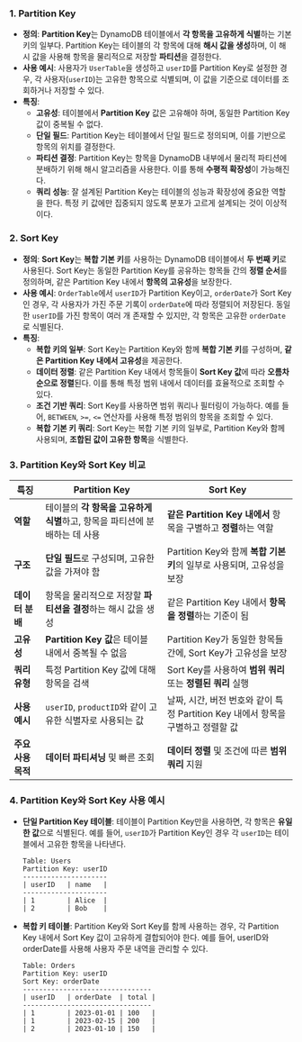 ### 1. Partition Key
- **정의**: **Partition Key**는 DynamoDB 테이블에서 **각 항목을 고유하게 식별**하는 기본 키의 일부다. Partition Key는 테이블의 각 항목에 대해 **해시 값을 생성**하며, 이 해시 값을 사용해 항목을 물리적으로 저장할 **파티션**을 결정한다.
- **사용 예시**: 사용자가 `UserTable`을 생성하고 `userID`를 Partition Key로 설정한 경우, 각 사용자(`userID`)는 고유한 항목으로 식별되며, 이 값을 기준으로 데이터를 조회하거나 저장할 수 있다.
- **특징**:
    - **고유성**: 테이블에서 **Partition Key** 값은 고유해야 하며, 동일한 Partition Key 값이 중복될 수 없다.
    - **단일 필드**: Partition Key는 테이블에서 단일 필드로 정의되며, 이를 기반으로 항목의 위치를 결정한다.
    - **파티션 결정**: Partition Key는 항목을 DynamoDB 내부에서 물리적 파티션에 분배하기 위해 해시 알고리즘을 사용한다. 이를 통해 **수평적 확장성**이 가능해진다.
    - **쿼리 성능**: 잘 설계된 Partition Key는 테이블의 성능과 확장성에 중요한 역할을 한다. 특정 키 값에만 집중되지 않도록 분포가 고르게 설계되는 것이 이상적이다.

### 2. Sort Key
- **정의**: **Sort Key**는 **복합 기본 키**를 사용하는 DynamoDB 테이블에서 **두 번째 키**로 사용된다. Sort Key는 동일한 Partition Key를 공유하는 항목들 간의 **정렬 순서**를 정의하며, 같은 Partition Key 내에서 **항목의 고유성**을 보장한다.
- **사용 예시**: `OrderTable`에서 `userID`가 Partition Key이고, `orderDate`가 Sort Key인 경우, 각 사용자가 가진 주문 기록이 `orderDate`에 따라 정렬되어 저장된다. 동일한 `userID`를 가진 항목이 여러 개 존재할 수 있지만, 각 항목은 고유한 `orderDate`로 식별된다.
- **특징**:
    - **복합 키의 일부**: Sort Key는 Partition Key와 함께 **복합 기본 키**를 구성하며, **같은 Partition Key 내에서 고유성**을 제공한다.
    - **데이터 정렬**: 같은 Partition Key 내에서 항목들이 **Sort Key 값**에 따라 **오름차순으로 정렬**된다. 이를 통해 특정 범위 내에서 데이터를 효율적으로 조회할 수 있다.
    - **조건 기반 쿼리**: Sort Key를 사용하면 범위 쿼리나 필터링이 가능하다. 예를 들어, `BETWEEN`, `>=`, `<=` 연산자를 사용해 특정 범위의 항목을 조회할 수 있다.
    - **복합 기본 키 쿼리**: Sort Key는 복합 기본 키의 일부로, Partition Key와 함께 사용되며, **조합된 값이 고유한 항목**을 식별한다.

### 3. Partition Key와 Sort Key 비교

| **특징**         | **Partition Key**                                                                              | **Sort Key**                                                                              |
|------------------|-----------------------------------------------------------------------------------------------|-------------------------------------------------------------------------------------------|
| **역할**         | 테이블의 **각 항목을 고유하게 식별**하고, 항목을 파티션에 분배하는 데 사용                     | **같은 Partition Key 내에서** 항목을 구별하고 **정렬**하는 역할                            |
| **구조**         | **단일 필드**로 구성되며, 고유한 값을 가져야 함                                                 | Partition Key와 함께 **복합 기본 키**의 일부로 사용되며, 고유성을 보장                     |
| **데이터 분배**  | 항목을 물리적으로 저장할 **파티션을 결정**하는 해시 값을 생성                                  | 같은 Partition Key 내에서 **항목을 정렬**하는 기준이 됨                                   |
| **고유성**       | **Partition Key 값**은 테이블 내에서 중복될 수 없음                                             | Partition Key가 동일한 항목들 간에, Sort Key가 고유성을 보장                              |
| **쿼리 유형**    | 특정 Partition Key 값에 대해 항목을 검색                                                       | Sort Key를 사용하여 **범위 쿼리** 또는 **정렬된 쿼리** 실행                               |
| **사용 예시**    | `userID`, `productID`와 같이 고유한 식별자로 사용되는 값                                         | 날짜, 시간, 버전 번호와 같이 특정 Partition Key 내에서 항목을 구별하고 정렬할 값            |
| **주요 사용 목적**| **데이터 파티셔닝** 및 빠른 조회                                                              | **데이터 정렬** 및 조건에 따른 **범위 쿼리** 지원                                          |

### 4. Partition Key와 Sort Key 사용 예시
- **단일 Partition Key 테이블**: 테이블이 Partition Key만을 사용하면, 각 항목은 **유일한 값**으로 식별된다. 예를 들어, `userID`가 Partition Key인 경우 각 `userID`는 테이블에서 고유한 항목을 나타낸다.

  ```plaintext
  Table: Users
  Partition Key: userID
  ---------------------
  | userID   | name   |
  ---------------------
  | 1        | Alice  |
  | 2        | Bob    |
  ```

- **복합 키 테이블**: Partition Key와 Sort Key를 함께 사용하는 경우, 각 Partition Key 내에서 Sort Key 값이 고유하게 결합되어야 한다. 예를 들어, userID와 orderDate를 사용해 사용자 주문 내역을 관리할 수 있다.

    ```plaintext
    Table: Orders
    Partition Key: userID
    Sort Key: orderDate
    --------------------------------
    | userID   | orderDate  | total |
    --------------------------------
    | 1        | 2023-01-01 | 100   |
    | 1        | 2023-02-15 | 200   |
    | 2        | 2023-01-10 | 150   |
    
    ```